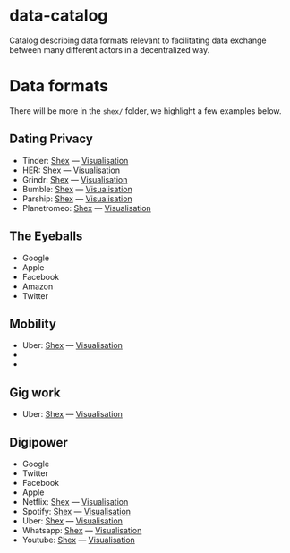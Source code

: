 # data-catalog
Catalog describing data formats relevant to facilitating data exchange between many different actors in a decentralized way. 

# Data formats
There will be more in the `shex/` folder, we highlight a few examples below.

## Dating Privacy
* Tinder: [Shex](https://github.com/hestiaAI/data-catalog/blob/main/shex/tinder.shex) — [Visualisation](http://rdfshape.herokuapp.com/schemaInfo?schemaURL=https%3A%2F%2Fraw.githubusercontent.com%2FhestiaAI%2Fdata-catalog%2Fmain%2Fshex%2Ftinder.shex&schemaFormat=ShExC&schemaEngine=ShEx)
* HER: [Shex](https://github.com/hestiaAI/data-catalog/blob/main/shex/HER.shex) — [Visualisation](http://rdfshape.herokuapp.com/schemaInfo?schemaURL=https%3A%2F%2Fraw.githubusercontent.com%2FhestiaAI%2Fdata-catalog%2Fmain%2Fshex%2FHER.shex&schemaFormat=ShExC&schemaEngine=ShEx)
* Grindr: [Shex](https://github.com/hestiaAI/data-catalog/blob/main/shex/grindr.shex) — [Visualisation](http://rdfshape.herokuapp.com/schemaInfo?schemaURL=https%3A%2F%2Fraw.githubusercontent.com%2FhestiaAI%2Fdata-catalog%2Fmain%2Fshex%2Fgrindr.shex&schemaFormat=ShExC&schemaEngine=ShEx)
* Bumble: [Shex](https://github.com/hestiaAI/data-catalog/blob/main/shex/bumble.shex) — [Visualisation](http://rdfshape.herokuapp.com/schemaInfo?schemaURL=https%3A%2F%2Fraw.githubusercontent.com%2FhestiaAI%2Fdata-catalog%2Fmain%2Fshex%2Fbumble.shex&schemaFormat=ShExC&schemaEngine=ShEx)
* Parship: [Shex](https://github.com/hestiaAI/data-catalog/blob/main/shex/parship.shex) — [Visualisation](http://rdfshape.herokuapp.com/schemaInfo?schemaURL=https%3A%2F%2Fraw.githubusercontent.com%2FhestiaAI%2Fdata-catalog%2Fmain%2Fshex%2Fparship.shex&schemaFormat=ShExC&schemaEngine=ShEx)
* Planetromeo: [Shex](https://github.com/hestiaAI/data-catalog/blob/main/shex/planetromeo.shex) — [Visualisation](http://rdfshape.herokuapp.com/schemaInfo?schemaURL=https%3A%2F%2Fraw.githubusercontent.com%2FhestiaAI%2Fdata-catalog%2Fmain%2Fshex%2Fplanetromeo.shex&schemaFormat=ShExC&schemaEngine=ShEx)


## The Eyeballs
* Google
* Apple
* Facebook
* Amazon
* Twitter

## Mobility
* Uber: [Shex](https://github.com/hestiaAI/data-catalog/blob/main/shex/uber.shex) — [Visualisation](http://rdfshape.herokuapp.com/schemaInfo?schemaURL=https%3A%2F%2Fraw.githubusercontent.com%2FhestiaAI%2Fdata-catalog%2Fmain%2Fshex%2Fuber.shex&schemaFormat=ShExC&schemaEngine=ShEx)
*
*

## Gig work
* Uber: [Shex](https://github.com/hestiaAI/data-catalog/blob/main/shex/uber.shex) — [Visualisation](http://rdfshape.herokuapp.com/schemaInfo?schemaURL=https%3A%2F%2Fraw.githubusercontent.com%2FhestiaAI%2Fdata-catalog%2Fmain%2Fshex%2Fuber.shex&schemaFormat=ShExC&schemaEngine=ShEx)

## Digipower
* Google
* Twitter
* Facebook
* Apple
* Netflix: [Shex](https://github.com/hestiaAI/data-catalog/blob/main/shex/netflix.shex) — [Visualisation](http://rdfshape.herokuapp.com/schemaInfo?schemaURL=https%3A%2F%2Fraw.githubusercontent.com%2FhestiaAI%2Fdata-catalog%2Fmain%2Fshex%2Fnetflix.shex&schemaFormat=ShExC&schemaEngine=ShEx)
* Spotify: [Shex](https://github.com/hestiaAI/data-catalog/blob/main/shex/spotify.shex) — [Visualisation](http://rdfshape.herokuapp.com/schemaInfo?schemaURL=https%3A%2F%2Fraw.githubusercontent.com%2FhestiaAI%2Fdata-catalog%2Fmain%2Fshex%2Fspotify.shex&schemaFormat=ShExC&schemaEngine=ShEx)
* Uber: [Shex](https://github.com/hestiaAI/data-catalog/blob/main/shex/uber.shex) — [Visualisation](http://rdfshape.herokuapp.com/schemaInfo?schemaURL=https%3A%2F%2Fraw.githubusercontent.com%2FhestiaAI%2Fdata-catalog%2Fmain%2Fshex%2Fuber.shex&schemaFormat=ShExC&schemaEngine=ShEx)
* Whatsapp: [Shex](https://github.com/hestiaAI/data-catalog/blob/main/shex/whatsapp.hex) — [Visualisation](http://rdfshape.herokuapp.com/schemaInfo?schemaURL=https%3A%2F%2Fraw.githubusercontent.com%2FhestiaAI%2Fdata-catalog%2Fmain%2Fshex%2Fwhatsapp.hex&schemaFormat=ShExC&schemaEngine=ShEx)
* Youtube: [Shex](https://github.com/hestiaAI/data-catalog/blob/main/shex/youtube.shex) — [Visualisation](http://rdfshape.herokuapp.com/schemaInfo?schemaURL=https%3A%2F%2Fraw.githubusercontent.com%2FhestiaAI%2Fdata-catalog%2Fmain%2Fshex%2Fyoutube.shex&schemaFormat=ShExC&schemaEngine=ShEx)
